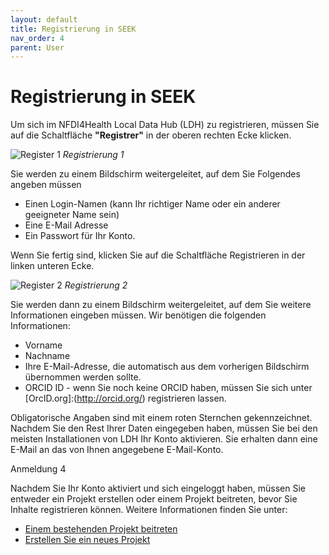 ```yaml
---
layout: default
title: Registrierung in SEEK
nav_order: 4
parent: User
---
```


# Registrierung in SEEK

Um sich im NFDI4Health Local Data Hub (LDH) zu registrieren, müssen Sie auf die Schaltfläche **"Registrer"** in der oberen rechten Ecke klicken.

![Register 1](../images/UserGuide/)
*Registrierung 1*

Sie werden zu einem Bildschirm weitergeleitet, auf dem Sie Folgendes angeben müssen

- Einen Login-Namen (kann Ihr richtiger Name oder ein anderer geeigneter Name sein)
- Eine E-Mail Adresse
- Ein Passwort für Ihr Konto.

Wenn Sie fertig sind, klicken Sie auf die Schaltfläche Registrieren in der linken unteren Ecke.

![Register 2](../images/UserGuide/)
*Registrierung 2*

Sie werden dann zu einem Bildschirm weitergeleitet, auf dem Sie weitere Informationen eingeben müssen. Wir benötigen die folgenden Informationen:
- Vorname
- Nachname
- Ihre E-Mail-Adresse, die automatisch aus dem vorherigen Bildschirm übernommen werden sollte.
- ORCID ID - wenn Sie noch keine ORCID haben, müssen Sie sich unter [OrcID.org]:(http://orcid.org/) registrieren lassen.

Obligatorische Angaben sind mit einem roten Sternchen gekennzeichnet. Nachdem Sie den Rest Ihrer Daten eingegeben haben, müssen Sie bei den meisten Installationen von LDH Ihr Konto aktivieren. Sie erhalten dann eine E-Mail an das von Ihnen angegebene E-Mail-Konto.

Anmeldung 4

Nachdem Sie Ihr Konto aktiviert und sich eingeloggt haben, müssen Sie entweder ein Projekt erstellen oder einem Projekt beitreten, bevor Sie Inhalte registrieren können. Weitere Informationen finden Sie unter:

- [Einem bestehenden Projekt beitreten](joinProject.md)
- [Erstellen Sie ein neues Projekt](createProject.md)
